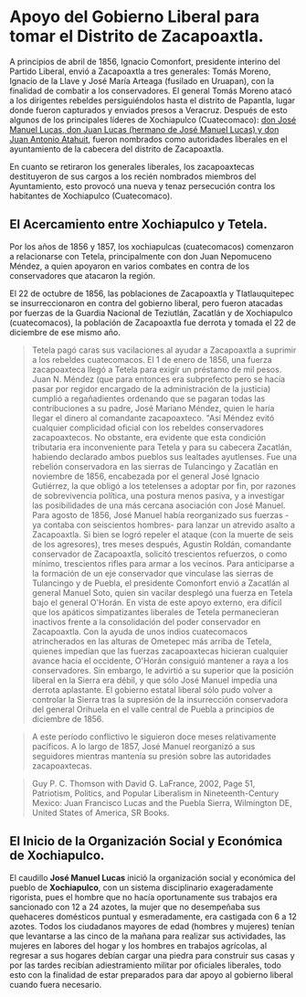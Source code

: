 # Apoyo del Gobierno Liberal para tomar el Distrito de Zacapoaxtla.

A principios de abril de 1856, Ignacio Comonfort, presidente interino del Partido Liberal, envió a Zacapoaxtla a tres generales: Tomás Moreno, Ignacio de la Llave y José María Arteaga (fusilado en Uruapan), con la finalidad de combatir a los conservadores. El general Tomás Moreno atacó a los dirigentes rebeldes persiguiéndolos hasta el distrito de Papantla, lugar donde fueron capturados y enviados presos a Veracruz. Después de esto algunos de los principales líderes de Xochiapulco (Cuatecomaco): [don José Manuel Lucas, don Juan Lucas (hermano de José Manuel Lucas) y  don Juan Antonio Atahuit](./fundacionxochiapulco.md#fundadores-del-pueblo-de-xochiapulco), fueron nombrados como autoridades liberales en el ayuntamiento de la cabecera del distrito de Zacapoaxtla.

En cuanto se retiraron los generales liberales, los zacapoaxtecas destituyeron de sus cargos a los recién nombrados miembros del Ayuntamiento, esto provocó una nueva y tenaz persecución contra los habitantes de Xochiapulco (Cuatecomaco).


## El Acercamiento entre Xochiapulco y Tetela.

Por los años de 1856 y 1857, los xochiapulcas (cuatecomacos)  comenzaron a relacionarse con Tetela, principalmente con don Juan Nepomuceno Méndez, a quien apoyaron en varios combates en contra de los conservadores que atacaron la región.

El 22 de octubre de 1856, las poblaciones de Zacapoaxtla y Tlatlauquitepec se insurreccionaron en contra del gobierno liberal, pero fueron atacadas por fuerzas de la Guardia Nacional de Teziutlán, Zacatlán y de Xochiapulco (cuatecomacos), la población de Zacapoaxtla fue derrota y tomada el 22 de diciembre de ese mismo año.

> Tetela pagó caras sus vacilaciones al ayudar a Zacapoaxtla a suprimir a los rebeldes cuatecomacos. El 1 de enero de 1856, una fuerza zacapoaxteca llegó a Tetela para exigir un préstamo de mil pesos. Juan N. Méndez (que para entonces era subprefecto pero se hacía pasar por regidor encargado de la administración de la justicia) cumplió a regañadientes ordenando que se pagaran todas las contribuciones a su padre, José Mariano Méndez, quien le haría llegar el dinero al comandante zacapoaxteco. "Así Méndez evitó cualquier complicidad oficial con los rebeldes conservadores zacapoaxtecos. No obstante, era evidente que esta condición tributaria era inconveniente para Tetela y para su cabecera Zacatlán, habiendo declarado ambos pueblos sus lealtades ayutlenses. Fue una rebelión conservadora en las sierras de Tulancingo y Zacatlán en noviembre de 1856, encabezada por el general José Ignacio Gutiérrez, la que obligó a los tetelenses a adoptar por fin, por razones de sobrevivencia política, una postura menos pasiva, y a investigar las posibilidades de una más cercana asociación con José Manuel. Para agosto de 1856, José Manuel había reorganizado sus fuerzas -ya contaba con seiscientos hombres- para lanzar un atrevido asalto a Zacapoaxtla. Si bien se logró repeler el ataque (con la muerte de seis de los agresores), tres meses después, Agustin Roldán, comandante conservador de Zacapoaxtla, solicitó trescientos refuerzos, o como mínimo, trescientos rifles para armar a los vecinos. Para anticiparse a la formación de un eje conservador que vinculase las sierras de Tulancingo y de Puebla, el presidente Comonfort envió a Zacatlán al general Manuel Soto, quien sin vacilar desplegó una fuerza en Tetela bajo el general O'Horán. En vista de este apoyo externo, era difícil que los apáticos simpatizantes liberales de Tetela permanecieran inactivos frente a la consolidación del poder conservador en Zacapoaxtla. Con la ayuda de unos indios cuatecomacos atrincherados en las alturas de Ometepec más arriba de Tetela, quienes impedían que las fuerzas zacapoaxtecas hicieran cualquier avance hacia el occidente, O'Horán consiguió mantener a raya a los conservadores. Sin embargo, le advirtió a su superior que la posición liberal en la Sierra era débil, y que sólo José Manuel impedía una derrota aplastante. El gobierno estatal liberal sólo pudo volver a controlar la Sierra tras la supresión de la insurrección conservadora del general Orihuela en el valle central de Puebla a principios de diciembre de 1856.

> A este período conflictivo le siguieron doce meses relativamente pacíficos. A lo largo de 1857, José Manuel reorganizó a sus seguidores mientras mantenía su presión sobre las autoridades zacapoaxtecas.


> Guy P. C. Thomson with David G. LaFrance, 2002, Page 51, Patriotism, Politics, and Popular Liberalism in Nineteenth-Century Mexico: Juan Francisco Lucas and the Puebla Sierra, Wilmington DE, United States of America, SR Books.


## El Inicio de la Organización Social y Económica de Xochiapulco.

El caudillo **José Manuel Lucas** inició la organización social y económica del pueblo de **Xochiapulco**, con un sistema disciplinario exageradamente rigorista, pues el hombre que no hacía oportunamente sus trabajos era sancionado con 12 a 24 azotes, la mujer que no desempeñaba sus quehaceres domésticos puntual y esmeradamente, era castigada con 6 a 12 azotes. Todos los ciudadanos mayores de edad (hombres y mujeres) tenían que levantarse a las cinco de la mañana para realizar sus actividades, las mujeres en labores del hogar y los hombres en trabajos agrícolas, al regresar a sus hogares debían cargar una piedra para construir sus casas y por las tardes recibían adiestramiento militar por oficiales liberales, todo esto con la finalidad de estar preparados para dar apoyo al gobierno liberal cuando fuera necesario.


<Licence />